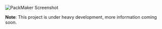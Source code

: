 ![PackMaker Screenshot](https://github.com/Akaritale/PackMaker/raw/master/.github/Screenshot.png "PackMaker Screenshot")

**Note**: This project is under heavy development, more information coming soon. 